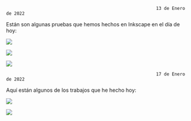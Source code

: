                                                              13 de Enero de 2022


Están son algunas pruebas que hemos hechos en Inkscape en el día de hoy:

![](https://github.com/Tabrih/3D/blob/main/Im%C3%A1genes/Inkscape%20Leo%201.png)

![](https://github.com/Tabrih/3D/blob/main/Im%C3%A1genes/Inkscape%20Leo%202.png)

![](https://github.com/Tabrih/3D/blob/main/Im%C3%A1genes/Captura%20de%20pantalla%20de%202022-01-13%2013-36-34.png)


                                                             17 de Enero de 2022
                                                             
Aquí están algunos de los trabajos que he hecho hoy:

![](https://github.com/Tabrih/3D/blob/main/Im%C3%A1genes/Inkscape%20Leo%203.png)

![](https://github.com/Tabrih/3D/blob/main/Im%C3%A1genes/Inkscape%20Leo%204.png)
